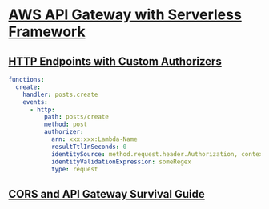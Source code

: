 # [AWS API Gateway with Serverless Framework](https://serverless.com/framework/docs/providers/aws/events/apigateway/)

## [HTTP Endpoints with Custom Authorizers](https://serverless.com/framework/docs/providers/aws/events/apigateway/#http-endpoints-with-custom-authorizers)

```yml
functions:
  create:
    handler: posts.create
    events:
      - http:
          path: posts/create
          method: post
          authorizer:
            arn: xxx:xxx:Lambda-Name
            resultTtlInSeconds: 0
            identitySource: method.request.header.Authorization, context.identity.sourceIp
            identityValidationExpression: someRegex
            type: request
```

## [CORS and API Gateway Survival Guide](https://serverless.com/blog/cors-api-gateway-survival-guide/)
